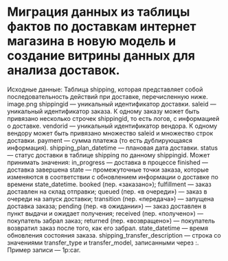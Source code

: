 # Миграция данных из таблицы фактов по доставкам интернет магазина в новую модель и создание витрины данных для анализа доставок.

Исходные данные:
Таблица shipping, которая представляет собой последовательность действий при доставке, перечисленную ниже.
image.png
shippingid — уникальный идентификатор доставки.
saleid — уникальный идентификатор заказа. К одному заказу может быть привязано несколько строчек shippingid, то есть логов, с информацией о доставке.
vendorid — уникальный идентификатор вендора. К одному вендору может быть привязано множество saleid и множество строк доставки.
payment — сумма платежа (то есть дублирующаяся информация).
shipping_plan_datetime — плановая дата доставки.
status — статус доставки в таблице shipping по данному shippingid. Может принимать значения:
    in_progress — доставка в процессе 
    finished — доставка завершена
state — промежуточные точки заказа, которые изменяются в соответствии с обновлением информации о доставке по времени state_datetime.
        booked (пер. «заказано»);
        fulfillment — заказ доставлен на склад отправки;
        queued (пер. «в очереди») — заказ в очереди на запуск доставки;
        transition (пер. «передача») — запущена доставка заказа;
        pending (пер. «в ожидании») — заказ доставлен в пункт выдачи и ожидает получения;
        received (пер. «получено») — покупатель забрал заказ;
        returned (пер. «возвращено») — покупатель возвратил заказ после того, как его забрал.
state_datetime — время обновления состояния заказа.
shipping_transfer_description — строка со значениями transfer_type и transfer_model, записанными через :. Пример записи — 1p:car.
